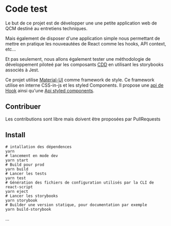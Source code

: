 # Code test

Le but de ce projet est de développer une une petite application web de QCM destiné au entretiens techniques.

Mais également de disposer d'une application simple nous permettant de mettre en pratique les nouveautées de React comme les hooks, API context, etc...

Et pas seulement, nous allons également tester une méthodologie de développement piloteé par les composants [CDD](https://www.learnstorybook.com/intro-to-storybook/react/en/get-started/) en utilisant les storybooks associés à Jest.

Ce projet utilise [Material-UI](https://material-ui.com/fr/) comme framework de style. Ce framework utilise en interne CSS-in-js et les styled Components. Il propose une [api de Hook](https://material-ui.com/fr/styles/basics/#hook-api) ainsi qu'une [Api styled components](https://material-ui.com/fr/styles/basics/#styled-components-api).

## Contribuer

Les contributions sont libre mais doivent être proposées par PullRequests

## Install

```
# intallation des dépendences
yarn
# lancement en mode dev
yarn start
# Build pour prod
yarn build
# Lancer les tests
yarn test
# Génération des fichiers de configuration utilisés par la CLI de react-script
yarn eject
# Lancer les storybooks
yarn storybook
# Builder une version statique, pour documentation par exemple
yarn build-storybook
``` 

...
